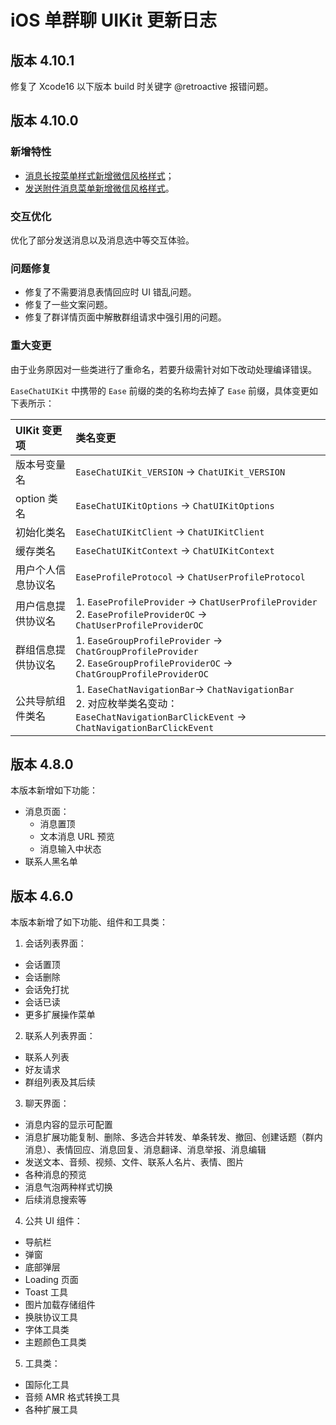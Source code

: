 # iOS 单群聊 UIKit 更新日志

## 版本 4.10.1

修复了 Xcode16 以下版本 build 时关键字 @retroactive 报错问题。

## 版本 4.10.0

### 新增特性

- [消息长按菜单样式新增微信风格样式](chatuikit_custom_chat.html#设置消息长按后显示的操作)；
- [发送附件消息菜单新增微信风格样式](chatuikit_custom_chat.html#设置附件消息)。

### 交互优化

优化了部分发送消息以及消息选中等交互体验。

### 问题修复

- 修复了不需要消息表情回应时 UI 错乱问题。
- 修复了一些文案问题。
- 修复了群详情页面中解散群组请求中强引用的问题。

### 重大变更

由于业务原因对一些类进行了重命名，若要升级需针对如下改动处理编译错误。

`EaseChatUIKit` 中携带的 `Ease` 前缀的类的名称均去掉了 `Ease` 前缀，具体变更如下表所示：

| UIKit 变更项      | 类名变更 | 
| :--------- | :----- | 
| 版本号变量名  | `EaseChatUIKit_VERSION` -> `ChatUIKit_VERSION`  | 
| option 类名 | `EaseChatUIKitOptions` -> `ChatUIKitOptions`       | 
| 初始化类名 | `EaseChatUIKitClient` -> `ChatUIKitClient `       | 
| 缓存类名   | `EaseChatUIKitContext` -> `ChatUIKitContext`       | 
| 用户个人信息协议名 | `EaseProfileProtocol` -> `ChatUserProfileProtocol` | 
| 用户信息提供协议名 | 1. `EaseProfileProvider` -> `ChatUserProfileProvider` <br/> 2. `EaseProfileProviderOC` -> `ChatUserProfileProviderOC`      | 
| 群组信息提供协议名   | 1. `EaseGroupProfileProvider` -> `ChatGroupProfileProvider` <br/> 2. `EaseGroupProfileProviderOC` -> `ChatGroupProfileProviderOC`      | 
| 公共导航组件类名 | 1. `EaseChatNavigationBar`-> `ChatNavigationBar` <br/> 2. 对应枚举类名变动：`EaseChatNavigationBarClickEvent` -> `ChatNavigationBarClickEvent` | 

## 版本 4.8.0

本版本新增如下功能：

- 消息页面：
  - 消息置顶
  - 文本消息 URL 预览
  - 消息输入中状态
- 联系人黑名单

## 版本 4.6.0

本版本新增了如下功能、组件和工具类：

1. 会话列表界面：
- 会话置顶
- 会话删除
- 会话免打扰
- 会话已读
- 更多扩展操作菜单

2. 联系人列表界面：
- 联系人列表
- 好友请求
- 群组列表及其后续

3. 聊天界面：
- 消息内容的显示可配置
- 消息扩展功能复制、删除、多选合并转发、单条转发、撤回、创建话题（群内消息）、表情回应、消息回复、消息翻译、消息举报、消息编辑
- 发送文本、音频、视频、文件、联系人名片、表情、图片
- 各种消息的预览
- 消息气泡两种样式切换
- 后续消息搜索等

4. 公共 UI 组件：
- 导航栏
- 弹窗
- 底部弹层
- Loading 页面
- Toast 工具
- 图片加载存储组件
- 换肤协议工具
- 字体工具类
- 主题颜色工具类

5. 工具类：
- 国际化工具
- 音频 AMR 格式转换工具
- 各种扩展工具

